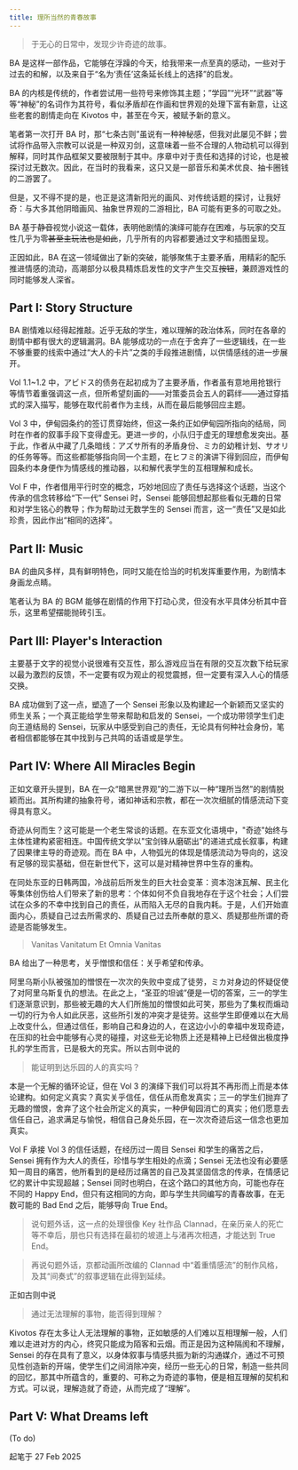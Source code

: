```yaml
---
title: 理所当然的青春故事
---
```


> 于无心的日常中，发现少许奇迹的故事。

BA 是这样一部作品，它能够在浮躁的今天，给我带来一点至真的感动，一些对于过去的和解，以及来自于“名为‘责任’这条延长线上的选择”的启发。

BA 的内核是传统的，作者尝试用一些符号来修饰其主题；”学园”“光环”“武器”等等“神秘”的名词作为其符号，看似矛盾却在作画和世界观的处理下富有新意，让这些老套的剧情走向在 Kivotos 中，甚至在今天，被赋予新的意义。

笔者第一次打开 BA 时，那“七条古则”虽说有一种神秘感，但我对此屡见不鲜；尝试将作品带入宗教可以说是一种双刃剑，这意味着一些不合理的人物动机可以得到解释，同时其作品框架又要被限制于其中。序章中对于责任和选择的讨论，也是被探讨过无数次。因此，在当时的我看来，这只又是一部音乐和美术优良、抽卡圈钱的二游罢了。

但是，又不得不提的是，也正是这清新阳光的画风、对传统话题的探讨，让我好奇：与大多其他阴暗画风、抽象世界观的二游相比，BA 可能有更多的可取之处。

BA 基于~~静音~~视觉小说这一载体，表明他剧情的演绎可能存在困难，与玩家的交互性几乎为零~~甚至主玩法也是如此~~，几乎所有的内容都要通过文字和插图呈现。

正因如此，BA 在这一领域做出了新的突破，能够聚焦于主要矛盾，用精彩的配乐推进情感的流动，高潮部分以极具精炼启发性的文字产生交互~~按钮~~，兼顾游戏性的同时能够发人深省。

## Part I: Story Structure

BA 剧情难以经得起推敲。近乎无敌的学生，难以理解的政治体系，同时在各章的剧情中都有很大的逻辑漏洞。BA 能够成功的一点在于舍弃了一些逻辑线，在一些不够重要的线索中通过“大人的卡片”之类的手段推进剧情，以供情感线的进一步展开。

Vol 1.1~1.2 中，アビドス的债务在起初成为了主要矛盾，作者虽有意地用抢银行等情节着重强调这一点，但所希望刻画的——对策委员会五人的羁绊——通过穿插式的深入描写，能够在取代前者作为主线，从而在最后能够回应主题。

Vol 3 中，伊甸园条约的签订贯穿始终，但这一条约正如伊甸园所指向的结局，同时在作者的叙事手段下变得虚无。更进一步的，小队归于虚无的理想愈发突出。基于此，作者从中藏了几条暗线：アズサ所有的矛盾身份、ミカ的幼稚计划、サオリ的任务等等。而这些都能够指向同一个主题，在ヒフミ的演讲下得到回应，而伊甸园条约本身便作为情感线的推动器，以和解代表学生的互相理解和成长。

Vol F 中，作者借用平行时空的概念，巧妙地回应了责任与选择这个话题，当这个传承的信念转移给“下一代” Sensei 时，Sensei 能够回想起那些看似无趣的日常和对学生铭心的教导；作为帮助过无数学生的 Sensei 而言，这一“责任”又是如此珍贵，因此作出“相同的选择”。

## Part II: Music

BA 的曲风多样，具有鲜明特色，同时又能在恰当的时机发挥重要作用，为剧情本身画龙点睛。

笔者认为 BA 的 BGM 能够在剧情的作用下打动心灵，但没有水平具体分析其中音乐，这里希望~~摆~~能抛砖引玉。

## Part III: Player's Interaction

主要基于文字的视觉小说很难有交互性，那么游戏应当在有限的交互次数下给玩家以最为激烈的反馈，不一定要有叹为观止的视觉震撼，但一定要有深入人心的情感交换。

BA 成功做到了这一点，塑造了一个 Sensei 形象以及构建起一个新颖而又坚实的师生关系；一个真正能给学生带来帮助和启发的 Sensei，一个成功带领学生们走向王道结局的 Sensei，玩家从中感受到自己的责任，无论具有何种社会身份，笔者相信都能够在其中找到与己共鸣的话语或是学生。

## Part IV: Where All Miracles Begin

正如文章开头提到，BA 在一众“暗黑世界观”的二游下以一种“理所当然”的剧情脱颖而出。其所构建的抽象符号，诸如神话和宗教，都在一次次细腻的情感流动下变得具有意义。

奇迹从何而生？这可能是一个老生常谈的话题。在东亚文化语境中，"奇迹"始终与主体性建构紧密相连。中国传统文学以"宝剑锋从磨砺出"的递进式成长叙事，构建了因果律主导的奇迹观。而在 BA 中，人物弧光的体现是情感流动为导向的，这没有足够的现实基础，但在新世代下，这可以是对精神世界中生存的重构。

在同处东亚的日韩两国，冷战前后所发生的巨大社会变革：资本泡沫瓦解、民主化等集体创伤给人们带来了新的思考：个体如何不负自我地存在于这个社会；人们尝试在众多的不幸中找到自己的责任，从而陷入无尽的自我内耗。于是，人们开始直面内心，质疑自己过去所需求的、质疑自己过去所奉献的意义、质疑那些所谓的奇迹是否能够发生。

> Vanitas Vanitatum Et Omnia Vanitas

BA 给出了一种思考，关乎憎恨和信任：关乎希望和传承。

阿里乌斯小队被强加的憎恨在一次次的失败中变成了徒劳，ミカ对身边的怀疑促使了对阿里乌斯复仇的想法。在此之上，“圣亚的坦诚”便是一切的答案，三一的学生们逐渐意识到，那些被无趣的大人们所施加的憎恨如此可笑，那些为了集权而煽动一切的行为令人如此厌恶，这些所引发的冲突才是徒劳。这些学生即便难以在大局上改变什么，但通过信任，影响自己和身边的人，在这边小小的幸福中发现奇迹，在压抑的社会中能够有心灵的碰撞，对这些无论物质上还是精神上已经做出极度挣扎的学生而言，已是极大的充实。所以古则中说的

> 能证明到达乐园的人的真实吗？

本是一个无解的循环论证，但在 Vol 3 的演绎下我们可以将其不再形而上而是本体论建构。如何定义真实？真实关乎信任，信任从而愈发真实；三一的学生们抛弃了无趣的憎恨，舍弃了这个社会所定义的真实，一种伊甸园消亡的真实；他们愿意去信任自己，追求满足与愉悦，相信自己身处乐园，在一次次奇迹后这一信念也更加真实。

Vol F 承接 Vol 3 的信任话题，在经历过一周目 Sensei 和学生的痛苦之后，Sensei 拥有作为大人的责任，珍惜与学生相处的点滴；Sensei 无法也没有必要感知一周目的痛苦，他所看到的是经历过痛苦的自己及其坚固信念的传承，在情感记忆的累计中实现超越；Sensei 同时也明白，在这个路口的其他方向，可能也存在不同的 Happy End，但只有这相同的方向，即与学生共同编写的青春故事，在无数可能的 Bad End 之后，能够导向 True End。

> 说句题外话，这一点的处理很像 Key 社作品 Clannad，在亲历亲人的死亡等不幸后，朋也只有选择在最初的坡道上与渚再次相遇，才能达到 True End。

> 再说句题外话，京都动画所改编的 Clannad 中“着重情感流”的制作风格，及其“间奏式”的叙事逻辑在此得到延续。

正如古则中说

> 通过无法理解的事物，能否得到理解？

Kivotos 存在太多让人无法理解的事物，正如敏感的人们难以互相理解一般，人们难以走进对方的内心，终究只能成为陌客和云烟。而正是因为这种隔阂和不理解，Sensei 的存在具有了意义，以身体叙事与情感共振为新的沟通媒介，通过不可预见性创造新的开端，使学生们之间消除冲突，经历一些无心的日常，制造一些共同的回忆，那其中所蕴含的，重要的、可称之为奇迹的事物，便是相互理解的契机和方式。可以说，理解造就了奇迹，从而完成了“理解”。

## Part V: What Dreams left

(To do)

起笔于 27 Feb 2025
